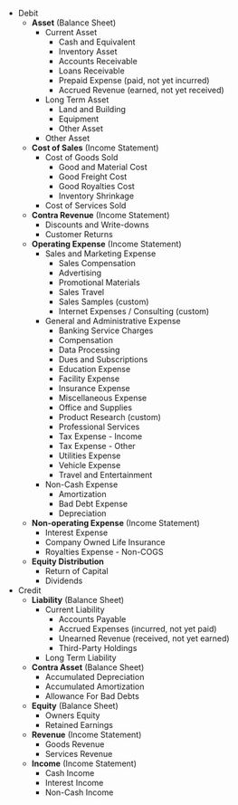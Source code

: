 - Debit
    - **Asset** (Balance Sheet)
        - Current Asset
            - Cash and Equivalent
            - Inventory Asset
            - Accounts Receivable
            - Loans Receivable
            - Prepaid Expense (paid, not yet incurred)
            - Accrued Revenue (earned, not yet received)
        - Long Term Asset
            - Land and Building
            - Equipment
            - Other Asset
        - Other Asset
    - **Cost of Sales** (Income Statement)
        - Cost of Goods Sold
            - Good and Material Cost
            - Good Freight Cost
            - Good Royalties Cost
            - Inventory Shrinkage
        - Cost of Services Sold
    - **Contra Revenue** (Income Statement)
        - Discounts and Write-downs
        - Customer Returns
    - **Operating Expense** (Income Statement)
        - Sales and Marketing Expense
            - Sales Compensation
            - Advertising
            - Promotional Materials
            - Sales Travel
            - Sales Samples (custom)
            - Internet Expenses / Consulting (custom)
        - General and Administrative Expense
            - Banking Service Charges
            - Compensation
            - Data Processing
            - Dues and Subscriptions
            - Education Expense
            - Facility Expense
            - Insurance Expense
            - Miscellaneous Expense
            - Office and Supplies
            - Product Research (custom)
            - Professional Services
            - Tax Expense - Income
            - Tax Expense - Other
            - Utilities Expense
            - Vehicle Expense
            - Travel and Entertainment
        - Non-Cash Expense
            - Amortization
            - Bad Debt Expense
            - Depreciation
    - **Non-operating Expense** (Income Statement)
        - Interest Expense
        - Company Owned Life Insurance
        - Royalties Expense - Non-COGS
    - **Equity Distribution**
        - Return of Capital
        - Dividends
- Credit
    - **Liability** (Balance Sheet)
        - Current Liability
            - Accounts Payable
            - Accrued Expenses (incurred, not yet paid)
            - Unearned Revenue (received, not yet earned)
            - Third-Party Holdings
        - Long Term Liability
    - **Contra Asset** (Balance Sheet)
        - Accumulated Depreciation
        - Accumulated Amortization
        - Allowance For Bad Debts
    - **Equity** (Balance Sheet)
        - Owners Equity
        - Retained Earnings
    - **Revenue** (Income Statement)
        - Goods Revenue
        - Services Revenue
    - **Income** (Income Statement)
        - Cash Income
        - Interest Income
        - Non-Cash Income
